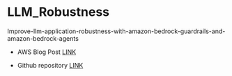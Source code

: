 # LLM_Robustness
Improve-llm-application-robustness-with-amazon-bedrock-guardrails-and-amazon-bedrock-agents

- AWS Blog Post [LINK](https://aws.amazon.com/blogs/machine-learning/improve-llm-application-robustness-with-amazon-bedrock-guardrails-and-amazon-bedrock-agents/)
  
- Github repository [LINK](https://github.com/aws-samples/using-bedrock-guardrails-with-bedrock-agents-to-improve-adversarial-robustness)

